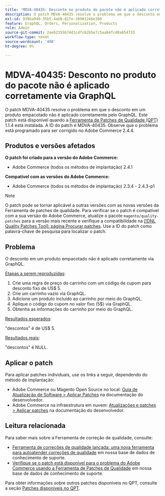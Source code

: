 ```yaml
---
title: 'MDVA-40435: Desconto no produto do pacote não é aplicado corretamente via GraphQL'
description: O patch MDVA-40435 resolve o problema em que o desconto em um produto empacotado não é aplicado corretamente pelo GraphQL. Este patch está disponível quando a [Ferramenta de correções de qualidade (QPT)](/help/announcements/adobe-commerce-announcements/magento-quality-patches-released-new-tool-to-self-serve-quality-patches.md) 1.1.4 está instalada. A ID do patch é MDVA-40435. Observe que o problema está programado para ser corrigido no Adobe Commerce 2.4.4.
exl-id: 939ba940-35b5-4ab0-81fe-38981246e389
feature: GraphQL, Orders, Personalization, Products
role: Admin
source-git-commit: 2aeb2355b74d1cdfc62b5e7c5aa04fcd0a654733
workflow-type: tm+mt
source-wordcount: '408'
ht-degree: 0%

---
```


# MDVA-40435: Desconto no produto do pacote não é aplicado corretamente via GraphQL

O patch MDVA-40435 resolve o problema em que o desconto em um produto empacotado não é aplicado corretamente pelo GraphQL. Este patch está disponível quando a [Ferramenta de Patches de Qualidade (QPT)](/help/announcements/adobe-commerce-announcements/magento-quality-patches-released-new-tool-to-self-serve-quality-patches.md) 1.1.4 está instalada. A ID do patch é MDVA-40435. Observe que o problema está programado para ser corrigido no Adobe Commerce 2.4.4.

## Produtos e versões afetados

**O patch foi criado para a versão do Adobe Commerce:**

* Adobe Commerce (todos os métodos de implantação) 2.4.1

**Compatível com as versões do Adobe Commerce:**

* Adobe Commerce (todos os métodos de implantação) 2.3.4 - 2.4.3-p1

>[!NOTE]
>
>O patch pode se tornar aplicável a outras versões com as novas versões da Ferramenta de patches de qualidade. Para verificar se o patch é compatível com a sua versão do Adobe Commerce, atualize o pacote `magento/quality-patches` para a versão mais recente e verifique a compatibilidade na [[!DNL Quality Patches Tool]: página Procurar patches](https://experienceleague.adobe.com/tools/commerce-quality-patches/index.html?lang=pt-BR). Use a ID do patch como palavra-chave de pesquisa para localizar o patch.

## Problema

O desconto em um produto empacotado não é aplicado corretamente via GraphQL.

<u>Etapas a serem reproduzidas</u>:

1. Crie uma regra de preço do carrinho com um código de cupom para desconto fixo de US$ 5.
1. Crie um carrinho vazio via GraphQL.
1. Adicione um produto incluído ao carrinho por meio do GraphQL.
1. Aplique o código do cupom no valor fixo (5$) via GraphQL.
1. Obtenha as informações do carrinho por meio do GraphQL.

<u>Resultados esperados</u>:

&quot;descontos&quot; é de US$ 5.

<u>Resultados reais</u>:

&quot;descontos&quot; é NULL.

## Aplicar o patch

Para aplicar patches individuais, use os links a seguir, dependendo do método de implantação:

* Adobe Commerce ou Magento Open Source no local: [Guia de Atualização de Software > Aplicar Patches](https://experienceleague.adobe.com/pt-br/docs/commerce-operations/tools/quality-patches-tool/usage) na documentação do desenvolvedor.
* Adobe Commerce na infraestrutura em nuvem: [Atualizações e patches > Aplicar patches](https://experienceleague.adobe.com/pt-br/docs/commerce-cloud-service/user-guide/develop/upgrade/apply-patches) na documentação do desenvolvedor.

## Leitura relacionada

Para saber mais sobre a Ferramenta de correção de qualidade, consulte:

* [Ferramenta de correções de qualidade lançada: uma nova ferramenta para autoatender correções de qualidade](/help/announcements/adobe-commerce-announcements/magento-quality-patches-released-new-tool-to-self-serve-quality-patches.md) em nossa base de dados de conhecimento de suporte.
* [Verifique se o patch está disponível para o problema do Adobe Commerce usando a Ferramenta de Patches de Qualidade](/help/support-tools/patches-available-in-qpt-tool/check-patch-for-magento-issue-with-magento-quality-patches.md) em nossa base de dados de conhecimento de suporte.

Para obter informações sobre outros patches disponíveis no QPT, consulte a seção [Patches disponíveis no QPT](https://support.magento.com/hc/en-us/sections/360010506631-Patches-available-in-MQP-tool-).
